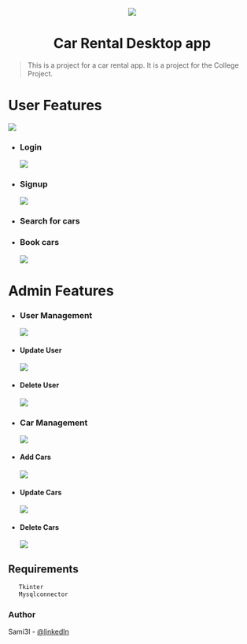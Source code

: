 
<p align="center">
<img src="/logo.PNG">
</p>
<h1 align="center">Car Rental Desktop app</h1>

> This is a project for a car rental app. It is a project for the College Project.

# User Features
<img src="/usermenu.PNG">

* <h3>Login</h3>
   <img src="/login.PNG">
* <h3>Signup</h3>
   <img src="/signup.PNG">
* <h3>Search for cars</h3>
* <h3>Book cars</h3>
   <img src="/bookcar.PNG">


# Admin Features
   
* <h3>User Management</h3>
   <img src="/userM.PNG">
* <h4>Update User</h4>
   <img src="/updateuser.PNG">
* <h4>Delete User</h4>
   <img src="/deleteuser.PNG">
   
* <h3>Car Management</h3>
   <img src="/carM.PNG">
* <h4>Add Cars</h4>
   <img src="/addcar.PNG">
* <h4>Update Cars</h4>
   <img src="/updatecar.PNG">
* <h4>Delete Cars</h4>
   <img src="/deletecar.PNG">
   
## Requirements
  ```sh
     Tkinter
     Mysqlconnector
  ```

### Author

Sami3l - [@linkedIn](https://www.linkedin.com/in/sami-elhadraoui-532971273/)

